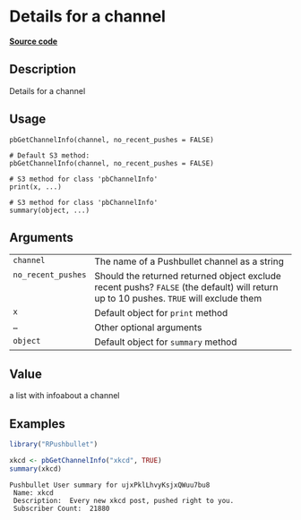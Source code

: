 

# Details for a channel

[**Source code**](https://github.com/eddelbuettel/rpushbullet/tree/master/R/#L)

## Description

Details for a channel

## Usage

<pre><code class='language-R'>pbGetChannelInfo(channel, no_recent_pushes = FALSE)

# Default S3 method:
pbGetChannelInfo(channel, no_recent_pushes = FALSE)

# S3 method for class 'pbChannelInfo'
print(x, ...)

# S3 method for class 'pbChannelInfo'
summary(object, ...)
</code></pre>

## Arguments

<table role="presentation">
<tr>
<td style="white-space: nowrap; font-family: monospace; vertical-align: top">
<code id="channel">channel</code>
</td>
<td>
The name of a Pushbullet channel as a string
</td>
</tr>
<tr>
<td style="white-space: nowrap; font-family: monospace; vertical-align: top">
<code id="no_recent_pushes">no_recent_pushes</code>
</td>
<td>
Should the returned returned object exclude recent pushs?
<code>FALSE</code> (the default) will return up to 10 pushes.
<code>TRUE</code> will exclude them
</td>
</tr>
<tr>
<td style="white-space: nowrap; font-family: monospace; vertical-align: top">
<code id="x">x</code>
</td>
<td>
Default object for <code>print</code> method
</td>
</tr>
<tr>
<td style="white-space: nowrap; font-family: monospace; vertical-align: top">
<code id="...">…</code>
</td>
<td>
Other optional arguments
</td>
</tr>
<tr>
<td style="white-space: nowrap; font-family: monospace; vertical-align: top">
<code id="object">object</code>
</td>
<td>
Default object for <code>summary</code> method
</td>
</tr>
</table>

## Value

a list with infoabout a channel

## Examples

``` r
library("RPushbullet")

xkcd <- pbGetChannelInfo("xkcd", TRUE)
summary(xkcd)
```

    Pushbullet User summary for ujxPklLhvyKsjxQWuu7bu8 
     Name: xkcd 
     Description:  Every new xkcd post, pushed right to you. 
     Subscriber Count:  21880 
